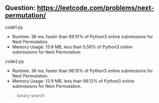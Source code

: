 ## Question: https://leetcode.com/problems/next-permutation/

code1.py
* Runtime: 36 ms, faster than 89.10% of Python3 online submissions for Next Permutation.
* Memory Usage: 13.6 MB, less than 5.56% of Python3 online submissions for Next Permutation.

code2.py
* Runtime: 36 ms, faster than 96.15% of Python3 online submissions for Next Permutation.
* Memory Usage: 13.9 MB, less than 99.12% of Python3 online submissions for Next Permutation.
> binary search
